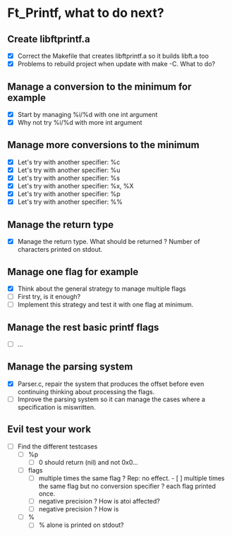 # Ft_Printf, what to do next?


## Create libftprintf.a

- [X] Correct the Makefile that creates libftprintf.a so it builds libft.a too
- [X] Problems to rebuild project when update with make -C. What to do?

## Manage a conversion to the minimum for example

- [X] Start by managing %i/%d with one int argument
- [X] Why not try %i/%d with more int argument

## Manage more conversions to the minimum

- [X] Let's try with another specifier: %c
- [X] Let's try with another specifier: %u
- [x] Let's try with another specifier: %s
- [x] Let's try with another specifier: %x, %X
- [x] Let's try with another specifier: %p
- [x] Let's try with another specifier: %%

## Manage the return type

- [x] Manage the return type. What should be returned ? Number of characters 
printed on stdout.

## Manage one flag for example

- [x] Think about the general strategy to manage multiple flags
-	[ ] First try, is it enough?
- [ ] Implement this strategy and test it with one flag at minimum.

## Manage the rest basic printf flags

- [ ] *...*

## Manage the parsing system 
- [x] Parser.c, repair the system that produces the offset before even
continuing thinking about processing the flags.
- [ ] Improve the parsing system so it can manage the cases where a
specification is miswritten.

## Evil test your work

- [ ] Find the different testcases 
	- [ ] %p
		- [ ] 0 should return (nil) and not 0x0...
	- [ ] flags
		- [ ] multiple times the same flag ? Rep: no effect.
			  - [ ] multiple times the same flag but no conversion specifier ? 
			  each flag printed once.
		- [ ] negative precision ? How is atoi affected?
		- [ ] negative precision ? How is 
	- [ ] %
		- [ ] % alone is printed on stdout?